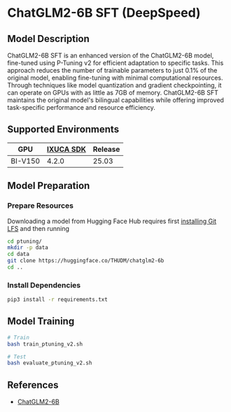 # ChatGLM2-6B SFT (DeepSpeed)

## Model Description

ChatGLM2-6B SFT is an enhanced version of the ChatGLM2-6B model, fine-tuned using P-Tuning v2 for efficient adaptation
to specific tasks. This approach reduces the number of trainable parameters to just 0.1% of the original model, enabling
fine-tuning with minimal computational resources. Through techniques like model quantization and gradient checkpointing,
it can operate on GPUs with as little as 7GB of memory. ChatGLM2-6B SFT maintains the original model's bilingual
capabilities while offering improved task-specific performance and resource efficiency.

## Supported Environments

| GPU    | [IXUCA SDK](https://gitee.com/deep-spark/deepspark#%E5%A4%A9%E6%95%B0%E6%99%BA%E7%AE%97%E8%BD%AF%E4%BB%B6%E6%A0%88-ixuca) | Release |
|--------|-----------|---------|
| BI-V150 | 4.2.0     |  25.03  |

## Model Preparation

### Prepare Resources

Downloading a model from Hugging Face Hub requires first [installing Git
LFS](https://docs.github.com/zh/repositories/working-with-files/managing-large-files/installing-git-large-file-storage)
and then running

```bash
cd ptuning/
mkdir -p data
cd data 
git clone https://huggingface.co/THUDM/chatglm2-6b
cd ..
```

### Install Dependencies

```bash
pip3 install -r requirements.txt
```

## Model Training

```bash
# Train
bash train_ptuning_v2.sh

# Test
bash evaluate_ptuning_v2.sh
```

## References

- [ChatGLM2-6B](https://github.com/THUDM/ChatGLM2-6B/tree/main/ptuning)
